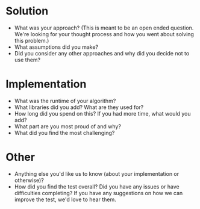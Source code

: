 # Solution
* What was your approach? (This is meant to be an open ended question. We're looking for your thought process and how you went about solving this problem.)
* What assumptions did you make?
* Did you consider any other approaches and why did you decide not to use them?

# Implementation
* What was the runtime of your algorithm?
* What libraries did you add? What are they used for?
* How long did you spend on this? If you had more time, what would you add?
* What part are you most proud of and why?
* What did you find the most challenging?

# Other
* Anything else you'd like us to know (about your implementation or otherwise)?
* How did you find the test overall? Did you have any issues or have difficulties completing? If you have any suggestions on how we can improve the test, we'd love to hear them.
